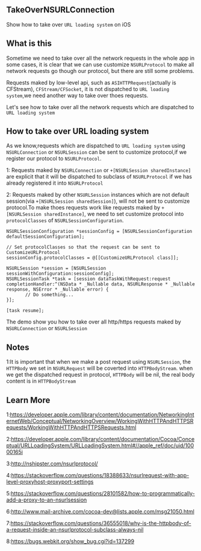 ## TakeOverNSURLConnection
Show how to take over `URL loading system` on iOS 

## What is this
Sometime we need to take over all the network requests in the whole app in some cases, it is clear that we can use customize `NSURLProtocol` to make all network requests go though our protocol, but there are still some problems.

Requests maked by low-level api, such as `ASIHTTPRequest`(actually is CFStream), `CFStream/CFSocket`, it is not dispatched to `URL loading system`,we need another way to take over thoes requests.

Let's see how to take over all the network requests which are dispatched to `URL loading system`

## How to take over URL loading system
As we know,requests which are dispatched to `URL loading system` using `NSURLConnection` or `NSURLSession` can be sent to customize protocol,if we register our protocol to `NSURLProtocol`.

1: Requests maked by `NSURLConnection` or `+[NSURLSession sharedInstance]` are explicit that it will be dispatched to subclass of `NSURLProtocol` if we has already registered it into `NSURLProtocol`

2: Requests maked by other `NSURLSession` instances which are not default session(via `+[NSURLSession sharedSession]`), will not be sent to customize protocol.To make thoes requests work like requests maked by `+[NSURLSession sharedInstance]`, we need to set customize protocol into `protocolClasses` of `NSURLSessionConfiguration`.

```objc
NSURLSessionConfiguration *sessionConfig = [NSURLSessionConfiguration defaultSessionConfiguration];

// Set protocolClasses so that the request can be sent to CustomizeURLProtocol
sessionConfig.protocolClasses = @[[CustomizeURLProtocol class]];

NSURLSession *session = [NSURLSession sessionWithConfiguration:sessionConfig];
NSURLSessionTask *task = [session dataTaskWithRequest:request completionHandler:^(NSData * _Nullable data, NSURLResponse * _Nullable response, NSError * _Nullable error) {
       // Do something...
}];
    
[task resume];
```

The demo show you how to take over all http/https requests maked by `NSURLConnection` or `NSURLSession`

## Notes
1:It is important that when we make a post request using `NSURLSession`, the `HTTPBody` we set in `NSURLRequest` will be coverted into `HTTPBodyStream`. when we get the dispatched request in protocol, `HTTPBody` will be nil, the real body content is in `HTTPBodyStream`

## Learn More
1:https://developer.apple.com/library/content/documentation/NetworkingInternetWeb/Conceptual/NetworkingOverview/WorkingWithHTTPAndHTTPSRequests/WorkingWithHTTPAndHTTPSRequests.html

2:https://developer.apple.com/library/content/documentation/Cocoa/Conceptual/URLLoadingSystem/URLLoadingSystem.html#//apple_ref/doc/uid/10000165i

3:http://nshipster.com/nsurlprotocol/

4:https://stackoverflow.com/questions/18388633/nsurlrequest-with-app-level-proxyhost-proxyport-settings

5:https://stackoverflow.com/questions/28101582/how-to-programmatically-add-a-proxy-to-an-nsurlsession

6:http://www.mail-archive.com/cocoa-dev@lists.apple.com/msg21050.html

7:https://stackoverflow.com/questions/36555018/why-is-the-httpbody-of-a-request-inside-an-nsurlprotocol-subclass-always-nil

8:https://bugs.webkit.org/show_bug.cgi?id=137299

